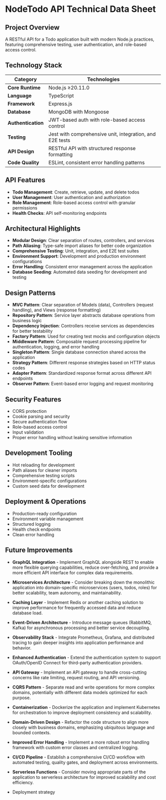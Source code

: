 
# NodeTodo API Technical Data Sheet

## Project Overview
A RESTful API for a Todo application built with modern Node.js practices, featuring comprehensive testing, user authentication, and role-based access control.

## Technology Stack

| Category | Technologies |
|----------|--------------|
| **Core Runtime** | Node.js ≥20.11.0 |
| **Language** | TypeScript |
| **Framework** | Express.js |
| **Database** | MongoDB with Mongoose |
| **Authentication** | JWT-based auth with role-based access control |
| **Testing** | Jest with comprehensive unit, integration, and E2E tests |
| **API Design** | RESTful API with structured response formatting |
| **Code Quality** | ESLint, consistent error handling patterns |

## API Features

- **Todo Management**: Create, retrieve, update, and delete todos
- **User Management**: User authentication and authorization
- **Role Management**: Role-based access control with granular permissions
- **Health Checks**: API self-monitoring endpoints

## Architectural Highlights

- **Modular Design**: Clear separation of routes, controllers, and services
- **Path Aliasing**: Type-safe import aliases for better code organization
- **Comprehensive Testing**: Unit, integration, and E2E test suites
- **Environment Support**: Development and production environment configurations
- **Error Handling**: Consistent error management across the application
- **Database Seeding**: Automated data seeding for development and testing

## Design Patterns

- **MVC Pattern**: Clear separation of Models (data), Controllers (request handling), and Views (response formatting)
- **Repository Pattern**: Service layer abstracts database operations from business logic
- **Dependency Injection**: Controllers receive services as dependencies for better testability
- **Factory Pattern**: Used for creating test mocks and configuration objects
- **Middleware Pattern**: Composable request processing pipeline for authentication, logging, and error handling
- **Singleton Pattern**: Single database connection shared across the application
- **Strategy Pattern**: Different response strategies based on HTTP status codes
- **Adapter Pattern**: Standardized response format across different API endpoints
- **Observer Pattern**: Event-based error logging and request monitoring

## Security Features

- CORS protection
- Cookie parsing and security
- Secure authentication flow
- Role-based access control
- Input validation
- Proper error handling without leaking sensitive information

## Development Tooling

- Hot reloading for development
- Path aliases for cleaner imports
- Comprehensive testing scripts
- Environment-specific configurations
- Custom seed data for development

## Deployment & Operations

- Production-ready configuration
- Environment variable management
- Structured logging
- Health check endpoints
- Clean error handling

## Future Improvements

* **GraphQL Integration** - Implement GraphQL alongside REST to enable more flexible querying capabilities, reduce over-fetching, and provide a more efficient API interface for complex data requirements.

* **Microservices Architecture** - Consider breaking down the monolithic application into domain-specific microservices (users, todos, roles) for better scalability, team autonomy, and maintainability.

* **Caching Layer** - Implement Redis or another caching solution to improve performance for frequently accessed data and reduce database load.

* **Event-Driven Architecture** - Introduce message queues (RabbitMQ, Kafka) for asynchronous processing and better service decoupling.

* **Observability Stack** - Integrate Prometheus, Grafana, and distributed tracing to gain deeper insights into application performance and behavior.

* **Enhanced Authentication** - Extend the authentication system to support OAuth/OpenID Connect for third-party authentication providers.

* **API Gateway** - Implement an API gateway to handle cross-cutting concerns like rate limiting, request routing, and API versioning.

* **CQRS Pattern** - Separate read and write operations for more complex domains, potentially with different data models optimized for each purpose.

* **Containerization** - Dockerize the application and implement Kubernetes for orchestration to improve deployment consistency and scalability.

* **Domain-Driven Design** - Refactor the code structure to align more closely with business domains, emphasizing ubiquitous language and bounded contexts.

* **Improved Error Handling** - Implement a more robust error handling framework with custom error classes and centralized logging.

* **CI/CD Pipeline** - Establish a comprehensive CI/CD workflow with automated testing, quality gates, and deployment across environments.

* **Serverless Functions** - Consider moving appropriate parts of the application to serverless architecture for improved scalability and cost efficiency.

* Deployment strategy